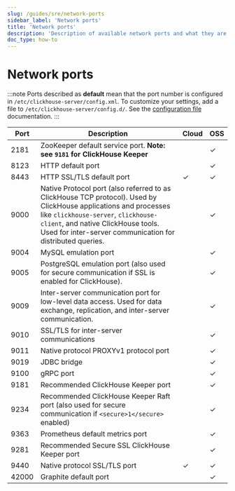 ```yaml
---
slug: /guides/sre/network-ports
sidebar_label: 'Network ports'
title: 'Network ports'
description: 'Description of available network ports and what they are used for'
doc_type: how-to
---
```


# Network ports

:::note
Ports described as **default** mean that the port number is configured in `/etc/clickhouse-server/config.xml`.  To customize your settings, add a file to `/etc/clickhouse-server/config.d/`.  See the [configuration file](/operations/configuration-files) documentation.
:::

|Port|Description|Cloud|OSS|
|----|-----------|-----|---|
|2181|ZooKeeper default service port. **Note: see `9181` for ClickHouse Keeper**||✓|
|8123|HTTP default port||✓|
|8443|HTTP SSL/TLS default port|✓|✓|
|9000|Native Protocol port (also referred to as ClickHouse TCP protocol). Used by ClickHouse applications and processes like `clickhouse-server`, `clickhouse-client`, and native ClickHouse tools. Used for inter-server communication for distributed queries.||✓|
|9004|MySQL emulation port||✓|
|9005|PostgreSQL emulation port (also used for secure communication if SSL is enabled for ClickHouse).||✓|
|9009|Inter-server communication port for low-level data access. Used for data exchange, replication, and inter-server communication.||✓|
|9010|SSL/TLS for inter-server communications||✓|
|9011|Native protocol PROXYv1 protocol port||✓|
|9019|JDBC bridge||✓|
|9100|gRPC port||✓|
|9181|Recommended ClickHouse Keeper port||✓|
|9234|Recommended ClickHouse Keeper Raft port (also used for secure communication if `<secure>1</secure>` enabled)||✓|
|9363|Prometheus default metrics port||✓|
|9281|Recommended Secure SSL ClickHouse Keeper port||✓|
|9440|Native protocol SSL/TLS port|✓|✓|
|42000|Graphite default port||✓|
